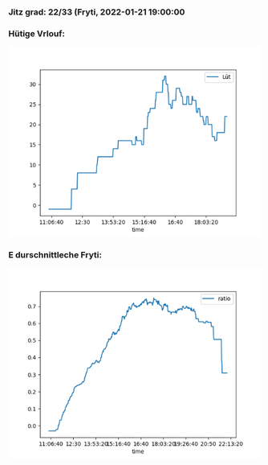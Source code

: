 ### Jitz grad: 22/33 (Fryti, 2022-01-21 19:00:00

### Hütige Vrlouf:
![Graph](Today.png)

### E durschnittleche Fryti:
![Graph](Fryti.png)